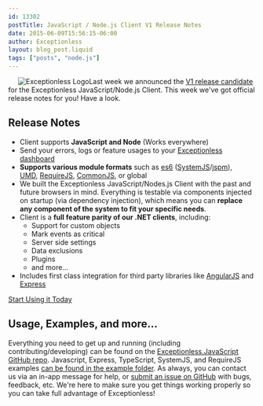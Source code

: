 ```yaml
---
id: 13302
postTitle: JavaScript / Node.js Client V1 Release Notes
date: 2015-06-09T15:56:15-06:00
author: Exceptionless
layout: blog_post.liquid
tags: ["posts", "node.js"]
---
```

<img loading="lazy" class="alignright size-medium wp-image-2978" style="margin-left: 20px;" src="/assets/exceptionless-logoBLK-300x75.png" alt="Exceptionless Logo" width="300" height="75" data-id="2978" srcset="/assets/exceptionless-logoBLK-300x75.png 300w, /assets/exceptionless-logoBLK.png 1000w" sizes="(max-width: 300px) 100vw, 300px" />Last week we announced the <a href="/javascript-node-js-client-version-1-release-candidate/" target="_blank">V1 release candidate</a> for the Exceptionless JavaScript/Node.js Client. This week we've got official release notes for you! Have a look.

## Release Notes

* Client supports **JavaScript and Node** (Works everywhere)
* Send your errors, logs or feature usages to your <a href="https://be.exceptionless.io/" target="_blank">Exceptionless dashboard</a>
* **Supports various module formats** such as <a href="http://wiki.ecmascript.org/doku.php?id=harmony:specification_drafts" target="_blank">es6</a> (<a href="https://github.com/systemjs/systemjs" target="_blank">SystemJS</a>/<a href="http://jspm.io/" target="_blank">jspm</a>), <a href="https://github.com/umdjs/umd" target="_blank">UMD</a>, <a href="http://requirejs.org/" target="_blank">RequireJS</a>, <a href="http://www.commonjs.org/" target="_blank">CommonJS</a>, or global
* We built the Exceptionless JavaScript/Nodes.js Client with the past and future browsers in mind. Everything is testable via components injected on startup (via dependency injection), which means you can **replace any component of the system to fit your specific needs**.
* Client is a **full feature parity of our .NET clients**, including:
    * Support for custom objects
    * Mark events as critical
    * Server side settings
    * Data exclusions
    * Plugins
    * and more&#8230;
* Includes first class integration for third party libraries like <a href="https://angularjs.org/" target="_blank">AngularJS</a> and <a href="http://expressjs.com/" target="_blank">Express</a>

<div class="signup center">
  <a class="btn btn-large btn-primary" href="https://github.com/exceptionless/Exceptionless.javascript">Start Using it Today</a>
</div>

## Usage, Examples, and more&#8230;

Everything you need to get up and running (including contributing/developing) can be found on the <a href="https://github.com/exceptionless/Exceptionless.JavaScript" target="_blank">Exceptionless.JavaScript GitHub repo</a>. Javascript, Express, TypeScript, SystemJS, and RequireJS examples <a href="https://github.com/exceptionless/Exceptionless.JavaScript/tree/master/example" target="_blank">can be found in the example folder</a>. As always, you can contact us via an in-app message for help, or <a href="https://github.com/exceptionless/Exceptionless.JavaScript/issues" target="_blank">submit an issue on GitHub</a> with bugs, feedback, etc. We're here to make sure you get things working properly so you can take full advantage of Exceptionless!
